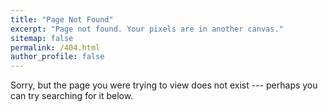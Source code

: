 ```yaml
---
title: "Page Not Found"
excerpt: "Page not found. Your pixels are in another canvas."
sitemap: false
permalink: /404.html
author_profile: false
---
```


Sorry, but the page you were trying to view does not exist --- perhaps you can try searching for it below.

<script async src="https://cse.google.com/cse.js?cx=2750380351b69409e">
</script>
<div class="gcse-search"></div>
